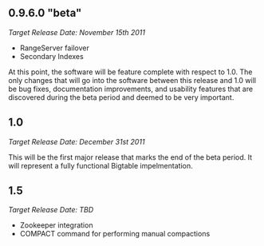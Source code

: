 ## 0.9.6.0 "beta" ##
_Target Release Date:  November 15th 2011_
  * RangeServer failover
  * Secondary Indexes

At this point, the software will be feature complete with respect to 1.0.  The only changes that will go into the software between this release and 1.0 will be bug fixes, documentation improvements, and usability features that are discovered during the beta period and deemed to be very important.

## 1.0 ##
_Target Release Date:  December 31st 2011_

This will be the first major release that marks the end of the beta period.  It will represent a fully functional Bigtable impelmentation.

## 1.5 ##
_Target Release Date:  TBD_

  * Zookeeper integration
  * COMPACT command for performing manual compactions